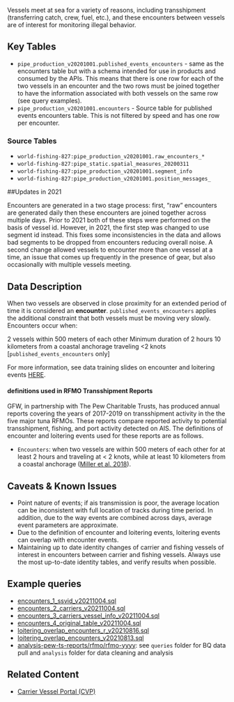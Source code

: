 Vessels meet at sea for a variety of reasons, including transshipment (transferring catch, crew, fuel, etc.), and these encounters between vessels are of interest for monitoring illegal behavior. 

## Key Tables

+ `pipe_production_v20201001.published_events_encounters` - same as the encounters table but with a schema intended for use in products and consumed by the APIs. This means that there is one row for each of the two vessels in an encounter and the two rows must be joined together to have the information associated with both vessels on the same row (see query examples). 
+ `pipe_production_v20201001.encounters` - Source table for published events encounters table. This is not filtered by speed and has one row per encounter.

### Source Tables
 * `world-fishing-827:pipe_production_v20201001.raw_encounters_*`
 * `world-fishing-827:pipe_static.spatial_measures_20200311`
 * `world-fishing-827:pipe_production_v20201001.segment_info`
 * `world-fishing-827:pipe_production_v20201001.position_messages_`

##Updates in 2021

Encounters are generated in a two stage process: first, “raw” encounters are generated daily then these encounters are joined together across multiple days. Prior to 2021 both of these steps were performed on the basis of vessel id. However, in 2021, the first step was changed to use segment id instead. This fixes some inconsistencies in the data and allows bad segments to be dropped from encounters reducing overall noise. A second change allowed vessels to encounter more than one vessel at a time, an issue that comes up frequently in the presence of gear, but also occasionally with multiple vessels meeting.

## Data Description

When two vessels are observed in close proximity for an extended period of time it is considered an **encounter**.  `published_events_encounters` applies the additional constraint that both vessels must be moving very slowly.
Encounters occur when:

2 vessels within 500 meters of each other
Minimum duration of 2 hours
10 kilometers from a coastal anchorage
 traveling <2 knots [`published_events_encounters` only]

 For more information, see data training slides on encounter and loitering events [HERE](https://docs.google.com/presentation/d/17ZSpH0F5sW0R7sTiNoDAm_pyUhHJeSd4fyyBFDHiAtw/edit?usp=sharing).

#### definitions used in RFMO Transshipment Reports 

GFW, in partnership with The Pew Charitable Trusts, has produced annual reports covering the years of 2017-2019 on transshipment activity in the the five major tuna RFMOs. These reports compare reported activity to potential transshipment, fishing, and port activity detected on AIS. The definitions of encounter and loitering events used for these reports are as follows.

+ `Encounters`: when two vessels are within 500 meters of each other for at least 2 hours and traveling at < 2 knots, while at least 10 kilometers from a coastal anchorage ([Miller et al. 2018](https://www.frontiersin.org/articles/10.3389/fmars.2018.00240/full)). 

## Caveats & Known Issues

+ Point nature of events; if ais transmission is poor, the average location can be inconsistent with full location of tracks during time period. In addition, due to the way events are combined across days, average event parameters are approximate.
+ Due to the definition of encounter and loitering events, loitering events can overlap with encounter events.
+ Maintaining up to date identity changes of carrier and fishing vessels of interest in encounters between carrier and fishing vessels. Always use the most up-to-date identity tables, and verify results when possible. 

## Example queries
+ [encounters_1_ssvid_v20211004.sql](https://github.com/GlobalFishingWatch/bigquery-documentation-wf827/blob/master/queries/examples/current/encounters_1_ssvid_v20211004.sql)  
+ [encounters_2_carriers_v20211004.sql](https://github.com/GlobalFishingWatch/bigquery-documentation-wf827/blob/master/queries/examples/current/encounters_2_carriers_v20211004.sql) 
+ [encounters_3_carriers_vessel_info_v20211004.sql](https://github.com/GlobalFishingWatch/bigquery-documentation-wf827/blob/master/queries/examples/current/encounters_3_carriers_vessel_info_v20211004.sql) 
+ [encounters_4_original_table_v20211004.sql](https://github.com/GlobalFishingWatch/bigquery-documentation-wf827/blob/master/queries/examples/current/enencounters_4_original_table_v20211004.sql) 
+ [loitering_overlap_encounters_r_v20210816.sql](https://github.com/GlobalFishingWatch/bigquery-documentation-wf827/blob/master/queries/examples/current/loitering_overlap_encounters_r_v20210816.sql) 
+ [loitering_overlap_encounters_v20210813.sql](https://github.com/GlobalFishingWatch/bigquery-documentation-wf827/blob/master/queries/examples/current/loitering_overlap_encounters_v20210813.sql) 
+ [analysis-pew-ts-reports/rfmo/rfmo-yyyy](https://github.com/GlobalFishingWatch/analysis-pew-ts-reports): see `queries` folder for BQ data pull and `analysis` folder for data cleaning and analysis 

## Related Content
+ [Carrier Vessel Portal (CVP)](https://globalfishingwatch.org/carrier-vessel-portal/) 

